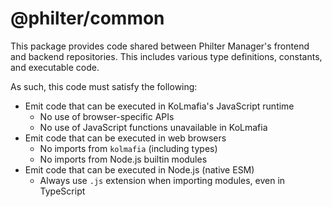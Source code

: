 # @philter/common

This package provides code shared between Philter Manager's frontend and backend repositories. This includes various type definitions, constants, and executable code.

As such, this code must satisfy the following:

- Emit code that can be executed in KoLmafia's JavaScript runtime
  - No use of browser-specific APIs
  - No use of JavaScript functions unavailable in KoLmafia
- Emit code that can be executed in web browsers
  - No imports from `kolmafia` (including types)
  - No imports from Node.js builtin modules
- Emit code that can be executed in Node.js (native ESM)
  - Always use `.js` extension when importing modules, even in TypeScript
